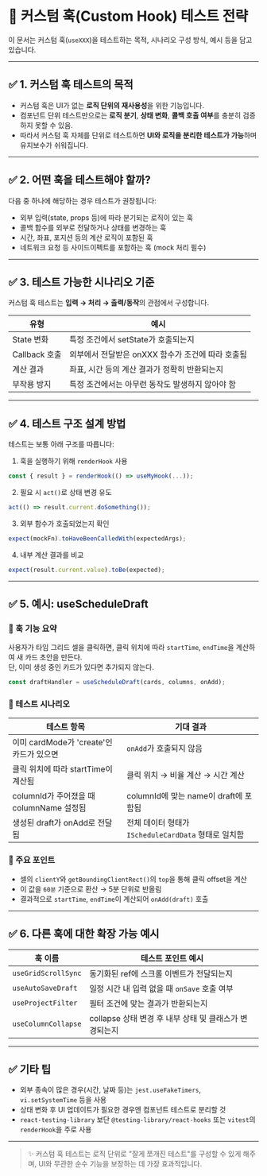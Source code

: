 # 📌 커스텀 훅(Custom Hook) 테스트 전략

이 문서는 커스텀 훅(`useXXX`)을 테스트하는 목적, 시나리오 구성 방식, 예시 등을 담고 있습니다.

---

## ✅ 1. 커스텀 훅 테스트의 목적

- 커스텀 훅은 UI가 없는 **로직 단위의 재사용성**을 위한 기능입니다.
- 컴포넌트 단위 테스트만으로는 **로직 분기**, **상태 변화**, **콜백 호출 여부**를 충분히 검증하지 못할 수 있음.
- 따라서 커스텀 훅 자체를 단위로 테스트하면 **UI와 로직을 분리한 테스트가 가능**하며 유지보수가 쉬워집니다.

---

## ✅ 2. 어떤 훅을 테스트해야 할까?

다음 중 하나에 해당하는 경우 테스트가 권장됩니다:

- 외부 입력(state, props 등)에 따라 분기되는 로직이 있는 훅
- 콜백 함수를 외부로 전달하거나 상태를 변경하는 훅
- 시간, 좌표, 포지션 등의 계산 로직이 포함된 훅
- 네트워크 요청 등 사이드이펙트를 포함하는 훅 (mock 처리 필수)

---

## ✅ 3. 테스트 가능한 시나리오 기준

커스텀 훅 테스트는 **입력 → 처리 → 출력/동작**의 관점에서 구성합니다.

| 유형         | 예시                                                 |
|--------------|------------------------------------------------------|
| State 변화    | 특정 조건에서 setState가 호출되는지                 |
| Callback 호출 | 외부에서 전달받은 onXXX 함수가 조건에 따라 호출됨 |
| 계산 결과     | 좌표, 시간 등의 계산 결과가 정확히 반환되는지      |
| 부작용 방지   | 특정 조건에서는 아무런 동작도 발생하지 않아야 함  |

---

## ✅ 4. 테스트 구조 설계 방법

테스트는 보통 아래 구조를 따릅니다:

1. 훅을 실행하기 위해 `renderHook` 사용
```ts
const { result } = renderHook(() => useMyHook(...));
```

2. 필요 시 `act()`로 상태 변경 유도
```ts
act(() => result.current.doSomething());
```

3. 외부 함수가 호출되었는지 확인
```ts
expect(mockFn).toHaveBeenCalledWith(expectedArgs);
```

4. 내부 계산 결과를 비교
```ts
expect(result.current.value).toBe(expected);
```

---

## ✅ 5. 예시: useScheduleDraft

### 🔹 훅 기능 요약

사용자가 타임 그리드 셀을 클릭하면, 클릭 위치에 따라 `startTime`, `endTime`을 계산하여 새 카드 초안을 만든다.  
단, 이미 생성 중인 카드가 있다면 추가되지 않는다.

```ts
const draftHandler = useScheduleDraft(cards, columns, onAdd);
```

### 🔹 테스트 시나리오

| 테스트 항목                              | 기대 결과                                              |
|------------------------------------------|--------------------------------------------------------|
| 이미 cardMode가 'create'인 카드가 있으면 | `onAdd`가 호출되지 않음                                |
| 클릭 위치에 따라 startTime이 계산됨     | 클릭 위치 → 비율 계산 → 시간 계산                     |
| columnId가 주어졌을 때 columnName 설정됨| columnId에 맞는 name이 draft에 포함됨                 |
| 생성된 draft가 onAdd로 전달됨            | 전체 데이터 형태가 `IScheduleCardData` 형태로 일치함 |

### 🔹 주요 포인트

- 셀의 `clientY`와 `getBoundingClientRect()`의 `top`을 통해 클릭 offset을 계산
- 이 값을 `60분` 기준으로 환산 → 5분 단위로 반올림
- 결과적으로 `startTime`, `endTime`이 계산되어 `onAdd(draft)` 호출

---

## ✅ 6. 다른 훅에 대한 확장 가능 예시

| 훅 이름             | 테스트 포인트 예시                                       |
|---------------------|----------------------------------------------------------|
| `useGridScrollSync` | 동기화된 ref에 스크롤 이벤트가 전달되는지               |
| `useAutoSaveDraft`  | 일정 시간 내 입력 없을 때 `onSave` 호출 여부             |
| `useProjectFilter`  | 필터 조건에 맞는 결과가 반환되는지                       |
| `useColumnCollapse` | collapse 상태 변경 후 내부 상태 및 클래스가 변경되는지  |

---

## ✅ 기타 팁

- 외부 종속이 많은 경우(시간, 날짜 등)는 `jest.useFakeTimers`, `vi.setSystemTime` 등을 사용
- 상태 변화 후 UI 업데이트가 필요한 경우엔 컴포넌트 테스트로 분리할 것
- `react-testing-library` 보단 `@testing-library/react-hooks` 또는 `vitest`의 `renderHook`을 주로 사용

---

> ✨ 커스텀 훅 테스트는 로직 단위로 "잘게 쪼개진 테스트"를 구성할 수 있게 해주며, UI와 무관한 순수 기능을 보장하는 데 가장 효과적입니다.

